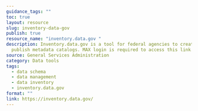 ```yaml
---
guidance_tags: ""
toc: true
layout: resource
slug: inventory-data-gov
publish: true
resource_name: "inventory.data.gov "
description: Inventory.data.gov is a tool for federal agencies to create and
  publish metadata catalogs. MAX login is required to access this link.
source: General Services Administration
category: Data tools
tags:
  - data schema
  - data management
  - data inventory
  - inventory.data.gov
format: ""
link: https://inventory.data.gov/
---
```

